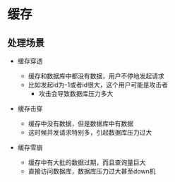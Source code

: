 # 缓存
## 处理场景
- 缓存穿透
	- 缓存和数据库中都没有数据，用户不停地发起请求
	- 比如发起id为-1或者id很大，这个用户可能是攻击者
		- 攻击会导致数据库压力多大

- 缓存击穿
	- 缓存中没有数据，但是数据库中有数据
	- 这时候并发请求特别多，引起数据库压力过大

- 缓存雪崩
	- 缓存中有大批的数据过期，而且查询量巨大
	- 直接访问数据库，数据库压力过大甚至down机